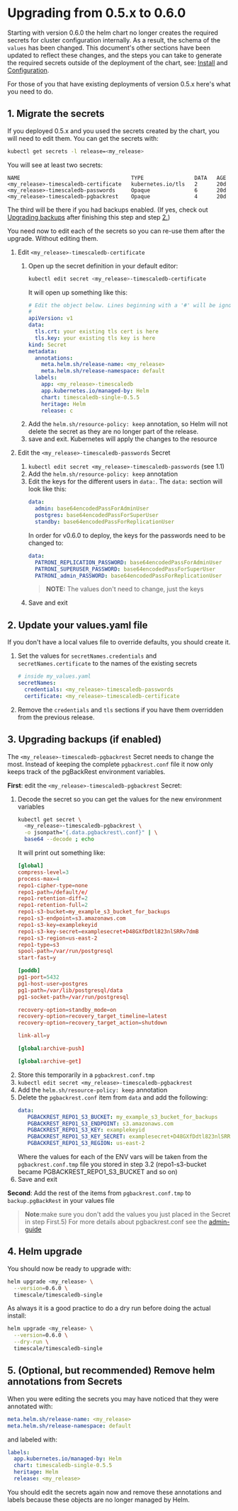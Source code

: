 # Upgrading from 0.5.x to 0.6.0

Starting with version 0.6.0 the helm chart no longer creates the required 
secrets for cluster configuration internally. As a result, the schema of the
`values` has been changed. This document's other sections have been updated to 
reflect these changes, and the steps you can take to generate the required 
secrets outside of the deployment of the chart, see: [Install](./README.md#installing) 
and [Configuration](./admin-guide.md#creating-the-secrets).

For those of you that have existing deployments of version 0.5.x here's what you
need to do. 

## 1. Migrate the secrets

If you deployed 0.5.x and you used the secrets created by the chart, you will 
need to edit them. 
You can get the secrets with: 
```sh
kubectl get secrets -l release=<my_release>
```
You will see at least two secrets:
```
NAME                                   TYPE                DATA   AGE
<my_release>-timescaledb-certificate   kubernetes.io/tls   2      20d
<my_release>-timescaledb-passwords     Opaque              6      20d
<my_release>-timescaledb-pgbackrest    Opaque              4      20d
```
The third will be there if you had backups enabled. (If yes, check out 
[Upgrading backups](#upgrading-backups-(if-enabled)) after finishing
this step and step [2.](#2.-update-your-values.yaml-file))

You need now to edit each of the secrets so you can re-use them after the upgrade.
Without editing them. 

1. Edit `<my_release>-timescaledb-certificate`
   1. Open up the secret definition in your default editor:
      ```sh
      kubectl edit secret <my_release>-timescaledb-certificate
      ```
      It will open up something like this:
      ```yaml
      # Edit the object below. Lines beginning with a '#' will be ignored, an empty file will abort the edit. If an error occurs while saving this file will be reopened
      #
      apiVersion: v1
      data:
        tls.crt: your existing tls cert is here
        tls.key: your existing tls key is here
      kind: Secret
      metadata:
        annotations:
          meta.helm.sh/release-name: <my_release>
          meta.helm.sh/release-namespace: default
        labels:
          app: <my_release>-timescaledb
          app.kubernetes.io/managed-by: Helm
          chart: timescaledb-single-0.5.5
          heritage: Helm
          release: c
      ```
   2. Add the `helm.sh/resource-policy: keep` annotation, so 
   Helm will not delete the secret as they are no longer part of the release.
   3. save and exit. 
   Kubernetes will apply the changes to the resource

2. Edit the `<my_release>-timescaledb-passwords` Secret
   1. `kubectl edit secret <my_release>-timescaledb-passwords` (see 1.1)
   2. Add the `helm.sh/resource-policy: keep` annotation
   3. Edit the keys for the different users in `data:`.
      The `data:` section will look 
      like this:
      ```yaml
      data:
        admin: base64encodedPassForAdminUser
        postgres: base64encodedPassForSuperUser
        standby: base64encodedPassForReplicationUser
      ```
      In order for v0.6.0 to deploy, the keys for the passwords need to be changed to:
      ```yaml
      data:
        PATRONI_REPLICATION_PASSWORD: base64encodedPassForAdminUser
        PATRONI_SUPERUSER_PASSWORD: base64encodedPassForSuperUser
        PATRONI_admin_PASSWORD: base64encodedPassForReplicationUser
      ```
      > **NOTE:** The values don't need to change, just the keys
   4. Save and exit

## 2. Update your values.yaml file

If you don't have a local values file to override defaults, you should 
create it.
1. Set the values for `secretNames.credentials` and `secretNames.certificate` 
to the names of the existing secrets
   ```yaml
   # inside my_values.yaml
   secretNames:
     credentials: <my_release>-timescaledb-passwords
     certificate: <my_release>-timescaledb-certificate
   ```
   
2. Remove the `credentials` and `tls` sections if you have them overridden
from the previous release.

## 3. Upgrading backups (if enabled)
The `<my_release>-timescaledb-pgbackrest` Secret needs to change the most. 
Instead of keeping the complete `pgbackrest.conf` file it now only keeps 
track of the pgBackRest environment variables.

**First**: edit the `<my_release>-timescaledb-pgbackrest` Secret:
1. Decode the secret so you can get the values for the new environment variables
   ```sh
   kubectl get secret \
     <my_release>-timescaledb-pgbackrest \
     -o jsonpath="{.data.pgbackrest\.conf}" | \
     base64 --decode ; echo
   ```
   It will print out something like:
   ```conf
   [global]
   compress-level=3
   process-max=4
   repo1-cipher-type=none
   repo1-path=/default/e/
   repo1-retention-diff=2
   repo1-retention-full=2
   repo1-s3-bucket=my_example_s3_bucket_for_backups
   repo1-s3-endpoint=s3.amazonaws.com
   repo1-s3-key=examplekeyid
   repo1-s3-key-secret=examplesecret+D48GXfDdtl823nlSRRv7dmB
   repo1-s3-region=us-east-2
   repo1-type=s3
   spool-path=/var/run/postgresql
   start-fast=y
   
   [poddb]
   pg1-port=5432
   pg1-host-user=postgres
   pg1-path=/var/lib/postgresql/data
   pg1-socket-path=/var/run/postgresql
   
   recovery-option=standby_mode=on
   recovery-option=recovery_target_timeline=latest
   recovery-option=recovery_target_action=shutdown
   
   link-all=y
   
   [global:archive-push]
   
   [global:archive-get]
   ```
2. Store this temporarily in a `pgbackrest.conf.tmp`
3. `kubectl edit secret <my_release>-timescaledb-pgbackrest`
4. Add the `helm.sh/resource-policy: keep` annotation
5. Delete the `pgbackrest.conf` item from `data` and add the following:
   ```yaml
   data:
      PGBACKREST_REPO1_S3_BUCKET: my_example_s3_bucket_for_backups
      PGBACKREST_REPO1_S3_ENDPOINT: s3.amazonaws.com
      PGBACKREST_REPO1_S3_KEY: examplekeyid
      PGBACKREST_REPO1_S3_KEY_SECRET: examplesecret+D48GXfDdtl823nlSRRv7dmB
      PGBACKREST_REPO1_S3_REGION: us-east-2
   ```
   Where the values for each of the ENV vars will be taken from the `pgbackrest.conf.tmp`
   file you stored in step 3.2 (repo1-s3-bucket became PGBACKREST_REPO1_S3_BUCKET and so on)
6. Save and exit

**Second**: Add the rest of the items from `pgbackrest.conf.tmp` to `backup.pgBackRest` in your values file 
> **Note**:make sure you don't add the values you just placed in the Secret in step First.5)
For more details about pgbackrest.conf see the [admin-guide](./admin-guide.md#pgBackRest)

## 4. Helm upgrade
You should now be ready to upgrade with:
```sh
helm upgrade <my_release> \
  --version=0.6.0 \
  timescale/timescaledb-single
```
As always it is a good practice to do a dry run before doing the actual install:
```sh
helm upgrade <my_release> \
  --version=0.6.0 \
  --dry-run \
  timescale/timescaledb-single
```

## 5. (Optional, but recommended) Remove helm annotations from Secrets

When you were editing the secrets you may have noticed that they were
annotated with: 
```yaml
meta.helm.sh/release-name: <my_release>
meta.helm.sh/release-namespace: default
```
and labeled with:
```yaml
labels:
  app.kubernetes.io/managed-by: Helm
  chart: timescaledb-single-0.5.5
  heritage: Helm
  release: <my_release>
```
You should edit the secrets again now and remove these annotations and
labels because these objects are no longer managed by Helm.

